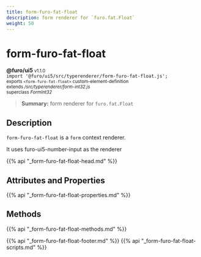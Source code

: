 ```yaml
---
title: form-furo-fat-float
description: form renderer for `furo.fat.Float`
weight: 50
---
```


# form-furo-fat-float
**@furo/ui5** <small>v1.1.0</small>
<br>`import '@furo/ui5/src/typerenderer/form-furo-fat-float.js';`<small>
<br>exports `<form-furo-fat-float>` custom-element-definition
<br>extends */src/typerenderer/form-int32.js*
<br>superclass *FormInt32*</small>

> **Summary:** form renderer for `furo.fat.Float`

## Description

`form-furo-fat-float` is a `form` context renderer.

It uses furo-ui5-number-input as the renderer

{{% api "_form-furo-fat-float-head.md" %}}

## Attributes and Properties
{{% api "_form-furo-fat-float-properties.md" %}}



## Methods
{{% api "_form-furo-fat-float-methods.md" %}}





{{% api "_form-furo-fat-float-footer.md" %}}
{{% api "_form-furo-fat-float-scripts.md" %}}
